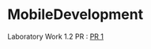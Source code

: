 # MobileDevelopment

Laboratory Work 1.2
PR : [PR 1](https://github.com/toor1245/MobileDevelopment/pull/1)
